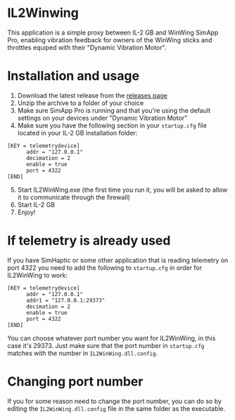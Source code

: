 IL2Winwing
==========

This application is a simple proxy between IL-2 GB and WinWing SimApp Pro, enabling vibration feedback for owners of the WinWing sticks and
throttles equiped with their "Dynamic Vibration Motor".

Installation and usage
======================
1. Download the latest release from the [releases page](https://github.com/AndersHogqvist/IL2WinWing/releases)
2. Unzip the archive to a folder of your choice
3. Make sure SimApp Pro is running and that you're using the default settings on your devices under "Dynamic Vibration Motor"
4. Make sure you have the following section in your `startup.cfg` file located in your IL-2 GB installation folder:
```
[KEY = telemetrydevice]
      addr = "127.0.0.1"
      decimation = 2
      enable = true
      port = 4322
[END]
```
5. Start IL2WinWing.exe (the first time you run it, you will be asked to allow it to communicate through the firewall)
6. Start IL-2 GB
7. Enjoy!

If telemetry is already used
============================
If you have SimHaptic or some other application that is reading telemetry on port 4322 you need to add the following to `startup.cfg` in
order for IL2WinWing to work:
```
[KEY = telemetrydevice]
      addr = "127.0.0.1"
      addr1 = "127.0.0.1:29373"
      decimation = 2
      enable = true
      port = 4322
[END]
```
You can choose whatever port number you want for IL2WinWing, in this case it's 29373. Just make sure that the port number in `startup.cfg`
matches with the number in `IL2WinWing.dll.config`.

Changing port number
====================
If you for some reason need to change the port number, you can do so by editing the `IL2WinWing.dll.config` file in the same folder as the executable.
